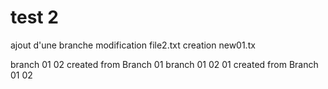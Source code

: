 test 2
====
ajout d'une branche 
	modification file2.txt
	creation new01.tx

branch 01 02 created from Branch 01
branch 01 02 01 created from Branch 01 02 
